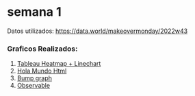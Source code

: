 # semana 1

Datos utilizados: [https://data.world/makeovermonday/2022w43 ](https://data.world/makeovermonday/2022w43)

### Graficos Realizados:

1. [Tableau Heatmap + Linechart](https://mferrad.github.io/infovis/s1/tableau.html)
2. [Hola Mundo Html](https://mferrad.github.io/infovis/s1/holaMund.html)
3. [Bump graph](https://mferrad.github.io/infovis/s1/bumpfilehtml.html)
4. [Observable](https://mferrad.github.io/infovis/s1/observable.html)
